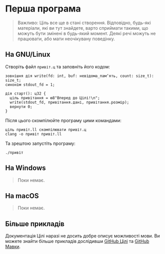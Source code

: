 # Перша програма

> Важливо: Ціль все ще в стані створення. Відповідно, будь-які матеріали, які ви тут знайдете, варто сприймати такими,
> що можуть бути змінені в будь-який момент. Деякі речі можуть не працювати, або мати неочікувану поведінку.

## На GNU/Linux

Створіть файл `привіт.ц` та заповніть його кодом:

```ціль
зовнішня дія write(fd: int, buf: невідома_памʼять, count: size_t): size_t;
синонім stdout_fd = 1;

дія старт(): ц32 {
  ціль привітання = ю8"Вперед до Цілі!\n";
  write(stdout_fd, привітання.дані, привітання.розмір);
  вернути 0;
}
```

Після цього скомпілюйте програму цими командами:

```shell
ціль привіт.ll скомпілювати привіт.ц
clang -o привіт привіт.ll
```

Та зрештою запустіть програму:

```shell
./привіт
```

## На Windows

> Поки немає.

## На macOS

> Поки немає.

## Більше прикладів

Документація Цілі наразі не досить добре описує можливості мови. Ви можете знайти більше прикладів
дослідивши [GitHub Цілі](https://github.com/tsil-ukr) та [GitHub Мавки](https://github.com/mavka-ukr).